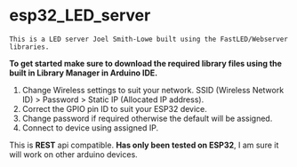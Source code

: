 # esp32_LED_server
```This is a LED server Joel Smith-Lowe built using the FastLED/Webserver libraries.```

**To get started make sure to download the required library files using the built in Library Manager in Arduino IDE.** 

1. Change Wireless settings to suit your network. SSID (Wireless Network ID) > Password > Static IP (Allocated IP address).
2. Correct the GPIO pin ID to suit your ESP32 device.
3. Change password if required otherwise the default will be assigned.
4. Connect to device using assigned IP.

This is **REST** api compatible. **Has only been tested on ESP32**, I am sure it will work on other arduino devices.

